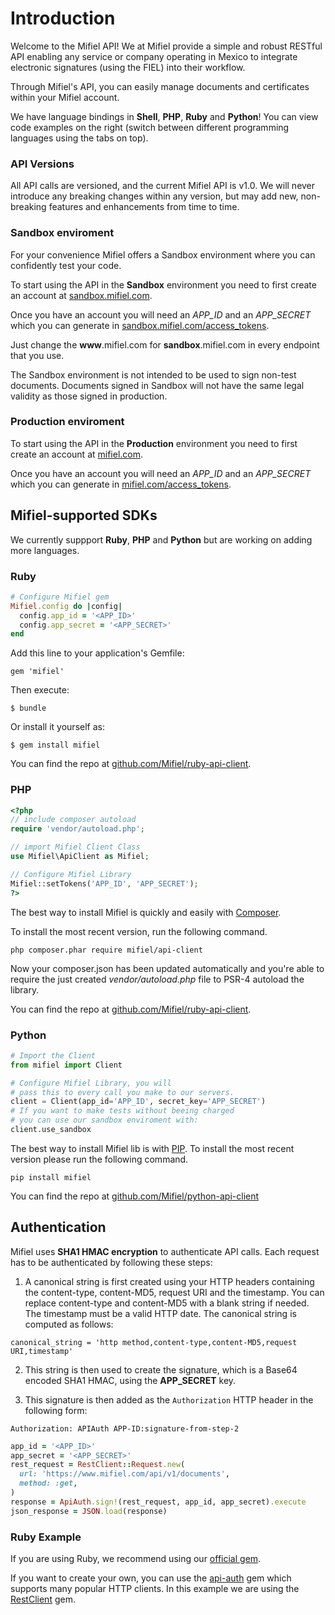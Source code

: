 # Introduction

Welcome to the Mifiel API! We at Mifiel provide a simple and robust RESTful API enabling any service or company operating in Mexico to integrate electronic signatures (using the FIEL) into their workflow.

Through Mifiel's API, you can easily manage documents and certificates within your Mifiel account.

We have language bindings in **Shell**, **PHP**, **Ruby** and **Python**! You can view code examples on the right (switch between different programming languages using the tabs on top).

### API Versions

All API calls are versioned, and the current Mifiel API is v1.0. We will never introduce any breaking changes within any version, but may add new, non-breaking features and enhancements from time to time.

### Sandbox enviroment

For your convenience Mifiel offers a Sandbox environment where you can confidently test your code.

To start using the API in the **Sandbox** environment you need to first create an account at [sandbox.mifiel.com](https://sandbox.mifiel.com).

Once you have an account you will need an _APP_ID_ and an _APP_SECRET_ which you can generate in [sandbox.mifiel.com/access_tokens](https://sandbox.mifiel.com/access_tokens).

Just change the **www**.mifiel.com for **sandbox**.mifiel.com in every endpoint that you use.

<aside class="warning">The Sandbox environment is not intended to be used to sign non-test documents. Documents signed in Sandbox will not have the same legal validity as those signed in production.</aside>

### Production enviroment

To start using the API in the **Production** environment you need to first create an account at [mifiel.com](https://www.mifiel.com).

Once you have an account you will need an _APP_ID_ and an _APP_SECRET_ which you can generate in [mifiel.com/access_tokens](https://www.mifiel.com/access_tokens).

## Mifiel-supported SDKs

We currently suppport **Ruby**, **PHP** and **Python** but are working on adding more languages.

### Ruby

```ruby
# Configure Mifiel gem
Mifiel.config do |config|
  config.app_id = '<APP_ID>'
  config.app_secret = '<APP_SECRET>'
end
```

Add this line to your application's Gemfile:

`gem 'mifiel'`

Then execute:

`$ bundle`

Or install it yourself as:

`$ gem install mifiel`

You can find the repo at [github.com/Mifiel/ruby-api-client](https://github.com/Mifiel/ruby-api-client).

### PHP

```php
<?php
// include composer autoload
require 'vendor/autoload.php';

// import Mifiel Client Class
use Mifiel\ApiClient as Mifiel;

// Configure Mifiel Library
Mifiel::setTokens('APP_ID', 'APP_SECRET');
?>
```

The best way to install Mifiel is quickly and easily with [Composer](https://getcomposer.org).

To install the most recent version, run the following command.

`php composer.phar require mifiel/api-client` 

Now your composer.json has been updated automatically and you're able to require the just created *vendor/autoload.php* file to PSR-4 autoload the library.

You can find the repo at [github.com/Mifiel/ruby-api-client](https://github.com/Mifiel/php-api-client).

### Python

```python
# Import the Client 
from mifiel import Client

# Configure Mifiel Library, you will 
# pass this to every call you make to our servers.
client = Client(app_id='APP_ID', secret_key='APP_SECRET')
# If you want to make tests without beeing charged
# you can use our sandbox enviroment with:
client.use_sandbox
```

The best way to install Mifiel lib is with [PIP](https://pypi.python.org/pypi).
To install the most recent version please run the following command.

`pip install mifiel`

You can find the repo at [github.com/Mifiel/python-api-client](https://github.com/Mifiel/python-api-client/)

## Authentication

Mifiel uses __SHA1 HMAC encryption__ to authenticate API calls. Each request has to be authenticated by following these steps:

1. A canonical string is first created using your HTTP headers containing the
content-type, content-MD5, request URI and the timestamp. You can replace content-type and content-MD5 with a blank string if needed. The timestamp must be a valid HTTP date. The canonical string is computed as follows:

`canonical_string = 'http method,content-type,content-MD5,request URI,timestamp'`

2. This string is then used to create the signature, which is a Base64 encoded
SHA1 HMAC, using the __APP_SECRET__ key.

3. This signature is then added as the `Authorization` HTTP header in the following form:

`Authorization: APIAuth APP-ID:signature-from-step-2`

```ruby
app_id = '<APP_ID>'
app_secret = '<APP_SECRET>'
rest_request = RestClient::Request.new(
  url: 'https://www.mifiel.com/api/v1/documents',
  method: :get,
)
response = ApiAuth.sign!(rest_request, app_id, app_secret).execute
json_response = JSON.load(response)
```

### Ruby Example

If you are using Ruby, we recommend using our [official gem](https://github.com/Mifiel/ruby-api-client). 

If you want to create your own, you can use the [api-auth](https://github.com/mgomes/api_auth/) gem which supports many popular HTTP clients. In this example we are using the [RestClient](https://github.com/rest-client/rest-client) gem. 

